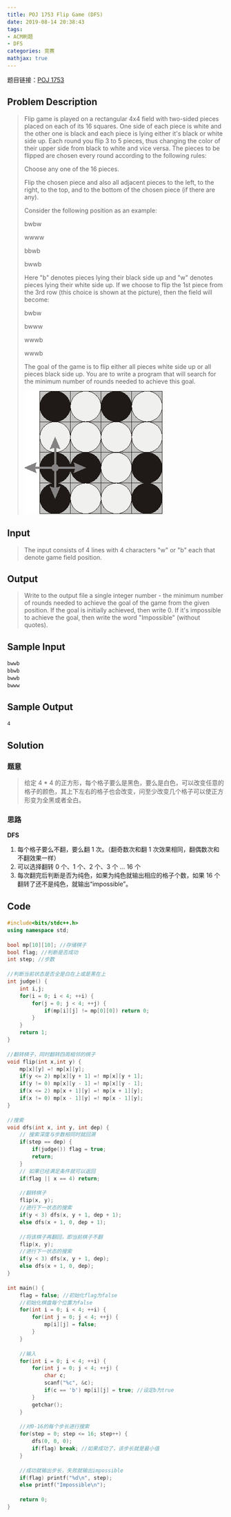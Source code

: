 ```yaml
---
title: POJ 1753 Flip Game (DFS)
date: 2019-08-14 20:38:43
tags:
- ACM刷题
- DFS
categories: 竞赛
mathjax: true
---
```


题目链接：[POJ 1753](http://poj.org/problem?id=1753)

## Problem Description
> Flip game is played on a rectangular 4x4 field with two-sided pieces placed on each of its 16 squares. One side of each piece is white and the other one is black and each piece is lying either it's black or white side up. Each round you flip 3 to 5 pieces, thus changing the color of their upper side from black to white and vice versa. The pieces to be flipped are chosen every round according to the following rules: 
> 
> Choose any one of the 16 pieces. 
> 
> Flip the chosen piece and also all adjacent pieces to the left, to the right, to the top, and to the bottom of the chosen piece (if there are any).
> 
> Consider the following position as an example: 
> 
> bwbw
>  
> wwww 
> 
> bbwb
>  
> bwwb
>  
> Here "b" denotes pieces lying their black side up and "w" denotes pieces lying their white side up. If we choose to flip the 1st piece from the 3rd row (this choice is shown at the picture), then the field will become: 
> 
> bwbw
>  
> bwww
>  
> wwwb
>  
> wwwb 
> 
> The goal of the game is to flip either all pieces white side up or all pieces black side up. You are to write a program that will search for the minimum number of rounds needed to achieve this goal. 
> 
> ![](https://raw.githubusercontent.com/WuTao18/images/master/gitnote/2019/08/14/1565786207845-1565786207847.png)

<!--more-->

## Input
> The input consists of 4 lines with 4 characters "w" or "b" each that denote game field position.


## Output
> Write to the output file a single integer number - the minimum number of rounds needed to achieve the goal of the game from the given position. If the goal is initially achieved, then write 0. If it's impossible to achieve the goal, then write the word "Impossible" (without quotes).
 

## Sample Input
```markdown
bwwb
bbwb
bwwb
bwww
```

## Sample Output
```markdown
4
```

## Solution

### 题意

> 给定 4 * 4 的正方形，每个格子要么是黑色，要么是白色，可以改变任意的格子的颜色，其上下左右的格子也会改变，问至少改变几个格子可以使正方形变为全黑或者全白。

### 思路

**DFS**

1. 每个格子要么不翻，要么翻 1 次。（翻奇数次和翻 1 次效果相同，翻偶数次和不翻效果一样）
2. 可以选择翻转 0 个、1 个、2 个、3 个 ... 16 个
3. 每次翻完后判断是否为纯色，如果为纯色就输出相应的格子个数，如果 16 个翻转了还不是纯色，就输出“impossible”。

## Code

```cpp
#include<bits/stdc++.h>
using namespace std;

bool mp[10][10]; //存储棋子
bool flag; //判断是否成功
int step; //步数

//判断当前状态是否全是白在上或是黑在上
int judge() {
    int i,j;
    for(i = 0; i < 4; ++i) {
        for(j = 0; j < 4; ++j) {
            if(mp[i][j] != mp[0][0]) return 0;
        }
    }
    return 1;
}

//翻转棋子，同时翻转四周相邻的棋子
void flip(int x,int y) {
    mp[x][y] =! mp[x][y];
    if(y <= 2) mp[x][y + 1] =! mp[x][y + 1];
    if(y != 0) mp[x][y - 1] =! mp[x][y - 1];
    if(x <= 2) mp[x + 1][y] =! mp[x + 1][y];
    if(x != 0) mp[x - 1][y] =! mp[x - 1][y];
}

//搜索
void dfs(int x, int y, int dep) {
	// 搜索深度与步数相同时就回溯
    if(step == dep) {
        if(judge()) flag = true;
        return;
    }
    // 如果已经满足条件就可以返回
    if(flag || x == 4) return;

    //翻转棋子
    flip(x, y);
    //进行下一状态的搜索
    if(y < 3) dfs(x, y + 1, dep + 1);
    else dfs(x + 1, 0, dep + 1);

	//将该棋子再翻回，即当前棋子不翻
    flip(x, y);
    //进行下一状态的搜索
    if(y < 3) dfs(x, y + 1, dep);
    else dfs(x + 1, 0, dep);
}

int main() {
    flag = false; //初始化flag为false
    //初始化棋盘每个位置为false
    for(int i = 0; i < 4; ++i) {
        for(int j = 0; j < 4; ++j) {
            mp[i][j] = false;
        }
    }

    //输入
    for(int i = 0; i < 4; ++i) {
        for(int j = 0; j < 4; ++j) {
            char c;
            scanf("%c", &c);
            if(c == 'b') mp[i][j] = true; //设定b为true
        }
        getchar();
    }

    //对0-16的每个步长进行搜索
    for(step = 0; step <= 16; step++) {
        dfs(0, 0, 0);
        if(flag) break; //如果成功了，该步长就是最小值
    }

    //成功就输出步长，失败就输出impossible
    if(flag) printf("%d\n", step);
    else printf("Impossible\n");

    return 0;
}

```